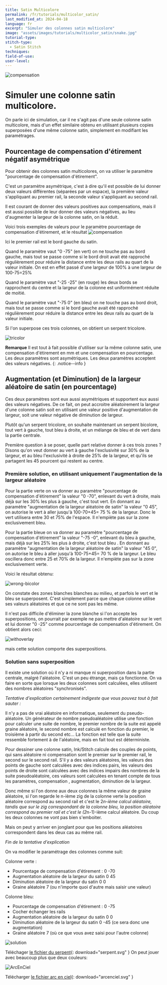 ```yaml
---
title: Satin Multicolore
permalink: /fr/tutorials/multicolor_satin/
last_modified_at: 2024-04-18
language: fr
excerpt: "Simuler des colonnes satin multicolore"
image: "assets/images/tutorials/multicolor_satin/snake.jpg"
tutorial-type:
stitch-type: 
  - Satin Stitch
techniques:
field-of-use:
user-level: 
---
```

![compensation](/assets/images/tutorials/multicolor_satin/snake.jpg)
# Simuler une colonne satin multicolore.
On parle ici de simulation, car il ne s'agit pas d'une seule colonne satin  multicolore, mais d'un effet similaire obtenu en 
utilisant plusieurs  copies superposées d'une même colonne satin, simplement en modifiant les paramétrages.

## Pourcentage de compensation d'étirement négatif asymétrique
Pour obtenir des colonnes satin multicolores, on va utiliser le paramètre "pourcentage de compensation d'étirement".

C'est un paramètre asymétrique, c'est à dire qu'il est possible de lui donner deux valeurs différentes (séparées par un espace), la première valeur s'appliquant au  premier rail, la seconde valeur s'appliquant au second rail.

Il  est courant de donner des valeurs positives aux compensations, mais il est aussi possible de leur donner des valeurs négatives, au lieu d'augmenter la largeur de la colonne satin, on la réduit.

Voici trois exemples de valeurs pour le paramètre pourcentage de compensation d'étirement, et le résultat
![compensation](/assets/images/tutorials/multicolor_satin/compensation.png)

Ici le premier rail est le bord gauche du satin.

Quand le paramètre vaut "0 -75" (en vert) on ne touche pas au bord gauche, mais tout se passe comme si le bord droit avait été rapproché régulièrement pour réduire la distance entre les deux rails au quart de la valeur initiale. On est en effet passé d'une largeur de 100% à une largeur de 100-75=25%

Quand le paramètre vaut "-25  -25" (en rouge) les deux bords se rapprochent du centre et la largeur de la colonne est uniformément réduite de moitié.

Quand le paramètre vaut "-75  0" (en bleu) on ne touche pas au bord droit, mais tout se passe comme si le bord gauche avait été rapproché régulièrement pour réduire la distance entre les deux rails au quart de la valeur initiale.

Si l'on superpose ces trois colonnes, on obtient un serpent tricolore.

![tricolor](/assets/images/tutorials/multicolor_satin/tricolor_snake.png)


**Remarque** Il est tout à fait possible d'utiliser sur la même colonne satin, une compensation d'étirement en mm et une compensation en pourcentage. Les deux paramètres sont asymétriques. Les deux paramètres acceptent des valeurs négatives.
{: .notice--info }


## Augmentation (et Diminution) de la largeur aléatoire de satin (en pourcentage)

Ces deux paramètres sont eux aussi asymétriques et supportent eux aussi des valeurs négatives. De ce fait,  on peut accroitre aléatoirement la largeur d'une colonne satin soit en utilisant une valeur positive d'augmentation de largeur, soit une valeur négative de diminution de largeur.

Plutôt qu'un serpent tricolore, on souhaite maintenant un serpent bicolore, tout vert à gauche, tout bleu à droite, et un mélange de bleu et de vert dans la  partie centrale. 

Première question à se poser, quelle part relative donner à ces trois zones ? Disons qu'on veut donner au vert à gauche l'exclusivité sur 30% de la largeur, et au bleu l'exclusivité à droite de 25% de la largeur, et qu'ils se partagent les 45 pourcent qui restent au centre.

### Première solution, en utilisant uniquement l'augmentation de la largeur aléatoire

Pour la partie verte  on va donner  au paramètre  "pourcentage de compensation d'étirement" la valeur "0 -70", enlevant du vert à droite, mais déjà sur les 30% les plus à gauche, c'est tout vert. En donnant au paramètre "augmentation de la largeur aléatoire de satin" la valeur "0 45", on autorise  le vert à aller jusqu'à 100-70+45= 75 % de la largeur. Donc le vert utilisera entre 30 et 75% de l'espace. Il n'empiète pas sur la zone exclusivement bleu.

Pour la partie bleue  on va donner  au paramètre  "pourcentage de compensation d'étirement" la valeur "-75 -0", enlevant du bleu à gauche, mais déjà sur les 25% les plus à droite, c'est tout bleu . En donnant au paramètre "augmentation de la largeur aléatoire de satin" la valeur "45 0", on  autorise le bleu à aller jusqu'à 100-75+45= 70 % de la largeur.  Le bleu oscillera donc entre 25 et 70% de la largeur. Il n'empiète pas sur la zone  exclusivement verte.

Voici le résultat obtenu: 

![wrong-bicolor](/assets/images/tutorials/multicolor_satin/wrongbicolor.png)

On constate des zones blanches blanches au milieu, et parfois le vert et le bleu se superposent. C'est simplement parce que chaque colonne utilise ses valeurs aléatoires et que ce ne sont pas les même.

Il n'est pas difficile d'éliminer la zone blanche si l'on accepte les superpositions, on pourrait par exemple ne pas mettre d'aléatoire sur le vert et lui donner "0 -25" comme pourcentage de compensation d'étirement.
On obtient alors ceci: 

![withoverlay](/assets/images/tutorials/multicolor_satin/withoverlay.png)


mais cette solution comporte des superpositions. 

### Solution sans superposition

Il existe une solution où il n'y a ni manque ni superposition dans la partie centrale, malgré l'aléatoire. C'est un peu étrange, mais ça fonctionne. On va faire en sorte que lorsque les deux colonnes sont calculées, elles utilisent des nombres aléatoires "synchronisés".


*Tentative d'explication certainement indigeste que vous pouvez tout à fait sauter :*

Il n'y a pas de vrai aléatoire en informatique, seulement du pseudo-aléatoire. Un générateur de nombre pseudoaléatoire  utilise une fonction pour calculer une suite de nombre, le premier nombre de la suite est appelé graine aléatoire, le second nombre est calculé en fonction du premier, le troisième à partir du second etc... La fonction est telle que la suite  ressemble fortement à de  l'aléatoire, mais en fait  tout est  déterministe.

Pour dessiner une colonne satin, Ink/Stitch calcule des couples de points, qui sans aléatoire ni compensation sont le premier sur le premier rail, le second sur le second rail.
S'il y  a des valeurs aléatoires, les valeurs des  points  de gauche sont calculées avec des indices pairs, les valeurs des points de droite sont calculées avec des indices impairs  des nombres de la suite pseudoaléatoire, ces valeurs sont calculées en tenant compte de tous les paramètres, compensation , augmentation, diminution de la largeur.

Donc même si l'on donne aux  deux  colonnes la  même valeur de graine aléatoire, si  l'on regarde le n-ième zig de la colonne verte la position aléatoire correspond au second rail et  c'est le 2*n-ième calcul aléatoire, tandis que sur le zig correspondant de la colonne  bleu, la position aléatoire correspond au premier rail et c'est le (2*n-1)-ième calcul aléatoire. Du coup les deux colonnes ne vont pas bien s'emboiter.

Mais on peut y arriver en jonglant  pour que les positions aléatoires correspondent dans les deux cas au même rail.

*Fin de la tentative d'explication*

On va modifier le paramétrage des  colonnes comme suit:

Colonne verte :
* Pourcentage de compensation d'étirement : 0 -70
* Augmentation aléatoire de la largeur du satin 0 45
* Diminution aléatoire de la largeur du satin 0 0
* Graine aléatoire  7 (ou n'importe quoi d'autre mais saisir une valeur)

Colonne bleu:
* Pourcentage de compensation d'étirement : 0 -75
* Cocher échanger les rails 
* Augmentation aléatoire de la largeur du satin 0 0
* Diminution aléatoire de la largeur du satin 0 -45   (ce sera donc une augmentation)
* Graine aléatoire 7 (où ce que vous avez saisi pour l'autre colonne)


![solution](/assets/images/tutorials/multicolor_satin/solution.png)

Téléchager [le fichier du serpent](/assets/images/tutorials/multicolor_satin/serpent.svg){: download="serpent.svg" }
On peut jouer avec beaucoup  plus que deux couleurs:

![ArcEnCiel](/assets/images/tutorials/multicolor_satin/arcenciel.svg)

Télécharger [le fichier arc en ciel](/assets/images/tutorials/multicolor_satin/arcenciel.svg){: download="arcenciel.svg" }

